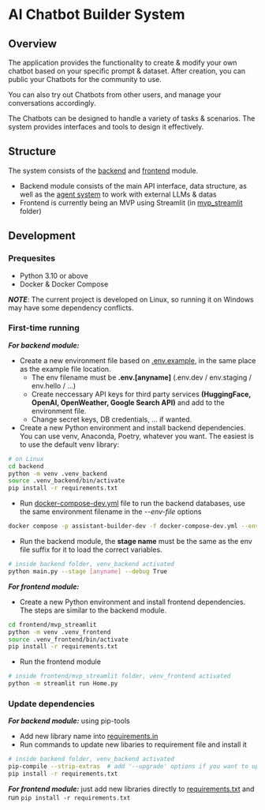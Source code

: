 # AI Chatbot Builder System

## Overview

The application provides the functionality to create & modify your own chatbot based on your specific prompt & dataset. After creation, you can public your Chatbots for the community to use.

You can also try out Chatbots from other users, and manage your conversations accordingly.

The Chatbots can be designed to handle a variety of tasks & scenarios. The system provides interfaces and tools to design it effectively.

## Structure

The system consists of the [backend](./backend/) and [frontend](./frontend/) module.

- Backend module consists of the main API interface, data structure, as well as the [agent system](./backend/agent_system/) to work with external LLMs & datas
- Frontend is currently being an MVP using Streamlit (in [mvp_streamlit](./frontend/mvp_streamlit/) folder)

## Development

### Prequesites

- Python 3.10 or above
- Docker & Docker Compose

***NOTE***: The current project is developed on Linux, so running it on Windows may have some dependency conflicts.

### First-time running

***For backend module:***

- Create a new environment file based on [.env.example](./backend/.env.example), in the same place as the example file location.
  - The env filename must be **.env.[anyname]** (.env.dev / env.staging / env.hello / ...)
  - Create neccessary API keys for third party services **(HuggingFace, OpenAI, OpenWeather, Google Search API)** and add to the environment file.
  - Change secret keys, DB credentials, ... if wanted.
- Create a new Python environment and install backend dependencies. You can use venv, Anaconda, Poetry, whatever you want. The easiest is to use the default venv library:

```sh
# on Linux
cd backend
python -m venv .venv_backend
source .venv_backend/bin/activate
pip install -r requirements.txt
```

- Run [docker-compose-dev.yml](./backend/docker-compose-dev.yml) file to run the backend databases, use the same environment filename in the *--env-file* options

```sh
docker compose -p assistant-builder-dev -f docker-compose-dev.yml --env-file .env.[anyname] up
```

- Run the backend module, the **stage name** must be the same as the env file suffix for it to load the correct variables.

```sh
# inside backend folder, venv_backend activated
python main.py --stage [anyname] --debug True
```

***For frontend module:***

- Create a new Python environment and install frontend dependencies. The steps are similar to the backend module.

```sh
cd frontend/mvp_streamlit
python -m venv .venv_frontend
source .venv_frontend/bin/activate
pip install -r requirements.txt
```

- Run the frontend module

```sh
# inside frontend/mvp_streamlit folder, venv_frontend activated
python -m streamlit run Home.py
```

### Update dependencies

***For backend module:*** using pip-tools
- Add new library name into [requirements.in](./backend/requirements.in)
- Run commands to update new libaries to requirement file and install it

```sh
# inside backend folder, venv_backend activated
pip-compile --strip-extras  # add '--upgrade' options if you want to update all library versions
pip install -r requirements.txt
```

***For frontend module:*** just add new libraries directly to [requirements.txt](./frontend/mvp_streamlit/requirements.txt) and run `pip install -r requirements.txt`

